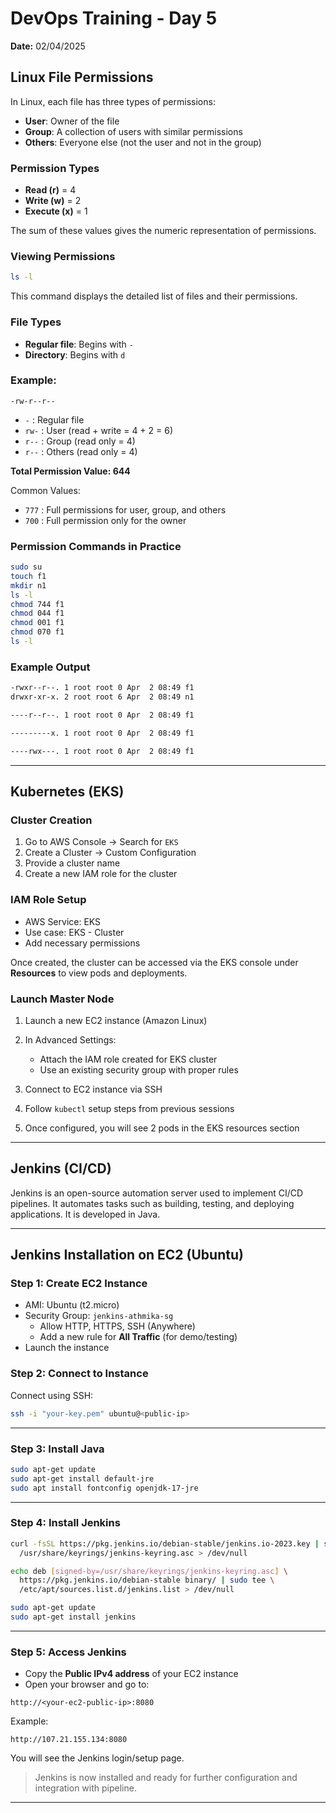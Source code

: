 # DevOps Training - Day 5 
**Date:** 02/04/2025


## Linux File Permissions

In Linux, each file has three types of permissions:

- **User**: Owner of the file
- **Group**: A collection of users with similar permissions
- **Others**: Everyone else (not the user and not in the group)

### Permission Types

- **Read (r)** = 4
- **Write (w)** = 2
- **Execute (x)** = 1

The sum of these values gives the numeric representation of permissions.

### Viewing Permissions

```sh
ls -l
```

This command displays the detailed list of files and their permissions.

### File Types

- **Regular file**: Begins with `-`
- **Directory**: Begins with `d`

### Example:

```
-rw-r--r--
```

- `-` : Regular file  
- `rw-` : User (read + write = 4 + 2 = 6)  
- `r--` : Group (read only = 4)  
- `r--` : Others (read only = 4)  

**Total Permission Value: 644**

Common Values:
- `777` : Full permissions for user, group, and others
- `700` : Full permission only for the owner

### Permission Commands in Practice

```sh
sudo su
touch f1
mkdir n1
ls -l
chmod 744 f1
chmod 044 f1
chmod 001 f1
chmod 070 f1
ls -l
```

### Example Output

```sh
-rwxr--r--. 1 root root 0 Apr  2 08:49 f1
drwxr-xr-x. 2 root root 6 Apr  2 08:49 n1

----r--r--. 1 root root 0 Apr  2 08:49 f1

---------x. 1 root root 0 Apr  2 08:49 f1

----rwx---. 1 root root 0 Apr  2 08:49 f1
```

---

## Kubernetes (EKS)

### Cluster Creation

1. Go to AWS Console → Search for `EKS`
2. Create a Cluster → Custom Configuration
3. Provide a cluster name
4. Create a new IAM role for the cluster

### IAM Role Setup

- AWS Service: EKS
- Use case: EKS - Cluster
- Add necessary permissions

Once created, the cluster can be accessed via the EKS console under **Resources** to view pods and deployments.

### Launch Master Node

1. Launch a new EC2 instance (Amazon Linux)  
2. In Advanced Settings:
   - Attach the IAM role created for EKS cluster
   - Use an existing security group with proper rules

3. Connect to EC2 instance via SSH  
4. Follow `kubectl` setup steps from previous sessions  
5. Once configured, you will see 2 pods in the EKS resources section

---

## Jenkins (CI/CD)

Jenkins is an open-source automation server used to implement CI/CD pipelines. It automates tasks such as building, testing, and deploying applications. It is developed in Java.

---

## Jenkins Installation on EC2 (Ubuntu)

### Step 1: Create EC2 Instance

- AMI: Ubuntu (t2.micro)
- Security Group: `jenkins-athmika-sg`
  - Allow HTTP, HTTPS, SSH (Anywhere)
  - Add a new rule for **All Traffic** (for demo/testing)
- Launch the instance

### Step 2: Connect to Instance

Connect using SSH:

```sh
ssh -i "your-key.pem" ubuntu@<public-ip>
```

---

### Step 3: Install Java

```sh
sudo apt-get update
sudo apt-get install default-jre
sudo apt install fontconfig openjdk-17-jre
```

---

### Step 4: Install Jenkins

```sh
curl -fsSL https://pkg.jenkins.io/debian-stable/jenkins.io-2023.key | sudo tee \
  /usr/share/keyrings/jenkins-keyring.asc > /dev/null

echo deb [signed-by=/usr/share/keyrings/jenkins-keyring.asc] \
  https://pkg.jenkins.io/debian-stable binary/ | sudo tee \
  /etc/apt/sources.list.d/jenkins.list > /dev/null

sudo apt-get update
sudo apt-get install jenkins
```

---

### Step 5: Access Jenkins

- Copy the **Public IPv4 address** of your EC2 instance
- Open your browser and go to:

```
http://<your-ec2-public-ip>:8080
```

Example:

```
http://107.21.155.134:8080
```

You will see the Jenkins login/setup page.

> Jenkins is now installed and ready for further configuration and integration with pipeline.

---

